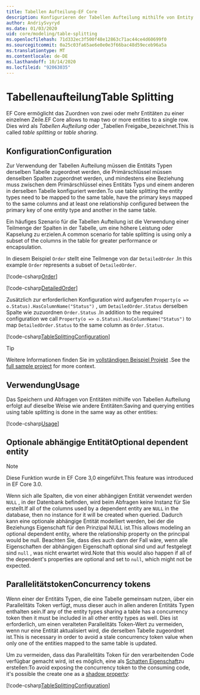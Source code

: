 ```yaml
---
title: Tabellen Aufteilung-EF Core
description: Konfigurieren der Tabellen Aufteilung mithilfe von Entity Framework Core
author: AndriySvyryd
ms.date: 01/03/2020
uid: core/modeling/table-splitting
ms.openlocfilehash: 71d332ec3f500f48e12863c71ac44ce4d60699f0
ms.sourcegitcommit: 0a25c03fa65ae6e0e0e3f66bac48d59eceb96a5a
ms.translationtype: MT
ms.contentlocale: de-DE
ms.lasthandoff: 10/14/2020
ms.locfileid: "92063035"
---
```

# <a name="table-splitting"></a><span data-ttu-id="20093-103">Tabellenaufteilung</span><span class="sxs-lookup"><span data-stu-id="20093-103">Table Splitting</span></span>

<span data-ttu-id="20093-104">EF Core ermöglicht das Zuordnen von zwei oder mehr Entitäten zu einer einzelnen Zeile.</span><span class="sxs-lookup"><span data-stu-id="20093-104">EF Core allows to map two or more entities to a single row.</span></span> <span data-ttu-id="20093-105">Dies wird als _Tabellen Aufteilung_ oder _Tabellen Freigabe_bezeichnet.</span><span class="sxs-lookup"><span data-stu-id="20093-105">This is called _table splitting_ or _table sharing_.</span></span>

## <a name="configuration"></a><span data-ttu-id="20093-106">Konfiguration</span><span class="sxs-lookup"><span data-stu-id="20093-106">Configuration</span></span>

<span data-ttu-id="20093-107">Zur Verwendung der Tabellen Aufteilung müssen die Entitäts Typen derselben Tabelle zugeordnet werden, die Primärschlüssel müssen denselben Spalten zugeordnet werden, und mindestens eine Beziehung muss zwischen dem Primärschlüssel eines Entitäts Typs und einem anderen in derselben Tabelle konfiguriert werden.</span><span class="sxs-lookup"><span data-stu-id="20093-107">To use table splitting the entity types need to be mapped to the same table, have the primary keys mapped to the same columns and at least one relationship configured between the primary key of one entity type and another in the same table.</span></span>

<span data-ttu-id="20093-108">Ein häufiges Szenario für die Tabellen Aufteilung ist die Verwendung einer Teilmenge der Spalten in der Tabelle, um eine höhere Leistung oder Kapselung zu erzielen.</span><span class="sxs-lookup"><span data-stu-id="20093-108">A common scenario for table splitting is using only a subset of the columns in the table for greater performance or encapsulation.</span></span>

<span data-ttu-id="20093-109">In diesem Beispiel `Order` stellt eine Teilmenge von dar `DetailedOrder` .</span><span class="sxs-lookup"><span data-stu-id="20093-109">In this example `Order` represents a subset of `DetailedOrder`.</span></span>

[!code-csharp[Order](../../../samples/core/Modeling/TableSplitting/Order.cs?name=Order)]

[!code-csharp[DetailedOrder](../../../samples/core/Modeling/TableSplitting/DetailedOrder.cs?name=DetailedOrder)]

<span data-ttu-id="20093-110">Zusätzlich zur erforderlichen Konfiguration wird aufgerufen `Property(o => o.Status).HasColumnName("Status")` , um `DetailedOrder.Status` derselben Spalte wie zuzuordnen `Order.Status` .</span><span class="sxs-lookup"><span data-stu-id="20093-110">In addition to the required configuration we call `Property(o => o.Status).HasColumnName("Status")` to map `DetailedOrder.Status` to the same column as `Order.Status`.</span></span>

[!code-csharp[TableSplittingConfiguration](../../../samples/core/Modeling/TableSplitting/TableSplittingContext.cs?name=TableSplitting)]

> [!TIP]
> <span data-ttu-id="20093-111">Weitere Informationen finden Sie im [vollständigen Beispiel Projekt](https://github.com/dotnet/EntityFramework.Docs/tree/master/samples/core/Modeling/TableSplitting) .</span><span class="sxs-lookup"><span data-stu-id="20093-111">See the [full sample project](https://github.com/dotnet/EntityFramework.Docs/tree/master/samples/core/Modeling/TableSplitting) for more context.</span></span>

## <a name="usage"></a><span data-ttu-id="20093-112">Verwendung</span><span class="sxs-lookup"><span data-stu-id="20093-112">Usage</span></span>

<span data-ttu-id="20093-113">Das Speichern und Abfragen von Entitäten mithilfe von Tabellen Aufteilung erfolgt auf dieselbe Weise wie andere Entitäten:</span><span class="sxs-lookup"><span data-stu-id="20093-113">Saving and querying entities using table splitting is done in the same way as other entities:</span></span>

[!code-csharp[Usage](../../../samples/core/Modeling/TableSplitting/Program.cs?name=Usage)]

## <a name="optional-dependent-entity"></a><span data-ttu-id="20093-114">Optionale abhängige Entität</span><span class="sxs-lookup"><span data-stu-id="20093-114">Optional dependent entity</span></span>

> [!NOTE]
> <span data-ttu-id="20093-115">Diese Funktion wurde in EF Core 3,0 eingeführt.</span><span class="sxs-lookup"><span data-stu-id="20093-115">This feature was introduced in EF Core 3.0.</span></span>

<span data-ttu-id="20093-116">Wenn sich alle Spalten, die von einer abhängigen Entität verwendet werden `NULL` , in der Datenbank befinden, wird beim Abfragen keine Instanz für Sie erstellt.</span><span class="sxs-lookup"><span data-stu-id="20093-116">If all of the columns used by a dependent entity are `NULL` in the database, then no instance for it will be created when queried.</span></span> <span data-ttu-id="20093-117">Dadurch kann eine optionale abhängige Entität modelliert werden, bei der die Beziehungs Eigenschaft für den Prinzipal NULL ist.</span><span class="sxs-lookup"><span data-stu-id="20093-117">This allows modeling an optional dependent entity, where the relationship property on the principal would be null.</span></span> <span data-ttu-id="20093-118">Beachten Sie, dass dies auch dann der Fall wäre, wenn alle Eigenschaften der abhängigen Eigenschaft optional sind und auf festgelegt sind `null` , was nicht erwartet wird.</span><span class="sxs-lookup"><span data-stu-id="20093-118">Note that this would also happen if all of the dependent's properties are optional and set to `null`, which might not be expected.</span></span>

## <a name="concurrency-tokens"></a><span data-ttu-id="20093-119">Parallelitätstoken</span><span class="sxs-lookup"><span data-stu-id="20093-119">Concurrency tokens</span></span>

<span data-ttu-id="20093-120">Wenn einer der Entitäts Typen, die eine Tabelle gemeinsam nutzen, über ein Parallelitäts Token verfügt, muss dieser auch in allen anderen Entitäts Typen enthalten sein.</span><span class="sxs-lookup"><span data-stu-id="20093-120">If any of the entity types sharing a table has a concurrency token then it must be included in all other entity types as well.</span></span> <span data-ttu-id="20093-121">Dies ist erforderlich, um einen veralteten Parallelitäts Token-Wert zu vermeiden, wenn nur eine Entität aktualisiert wird, die derselben Tabelle zugeordnet ist.</span><span class="sxs-lookup"><span data-stu-id="20093-121">This is necessary in order to avoid a stale concurrency token value when only one of the entities mapped to the same table is updated.</span></span>

<span data-ttu-id="20093-122">Um zu vermeiden, dass das Parallelitäts Token für den verarbeitenden Code verfügbar gemacht wird, ist es möglich, eine als [Schatten Eigenschaft](xref:core/modeling/shadow-properties)zu erstellen:</span><span class="sxs-lookup"><span data-stu-id="20093-122">To avoid exposing the concurrency token to the consuming code, it's possible the create one as a [shadow property](xref:core/modeling/shadow-properties):</span></span>

[!code-csharp[TableSplittingConfiguration](../../../samples/core/Modeling/TableSplitting/TableSplittingContext.cs?name=ConcurrencyToken&highlight=2)]
